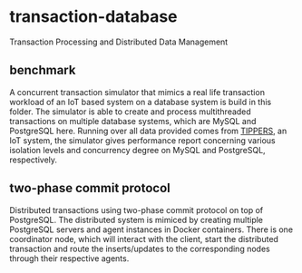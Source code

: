 # transaction-database
Transaction Processing and Distributed Data Management

## benchmark
A concurrent transaction simulator that mimics a real life transaction workload of an IoT based system on a database system is build in this folder. 
The simulator is able to create and process multithreaded transactions on multiple database systems, which are MySQL and PostgreSQL here. Running over all data provided comes from [TIPPERS](https://www.ics.uci.edu/~kobsa/papers/2016-PerCom-TIPPERS-Kobsa.pdf), an IoT system, the simulator gives performance report concerning various isolation levels and concurrency degree on MySQL and PostgreSQL, respectively.

## two-phase commit protocol
Distributed transactions using two-phase commit protocol on top of PostgreSQL.
The distributed system is mimiced by creating multiple PostgreSQL servers and agent instances in Docker containers. There is one coordinator node, which will interact with the client, start the distributed transaction and route the inserts/updates to the corresponding nodes through their respective agents.
